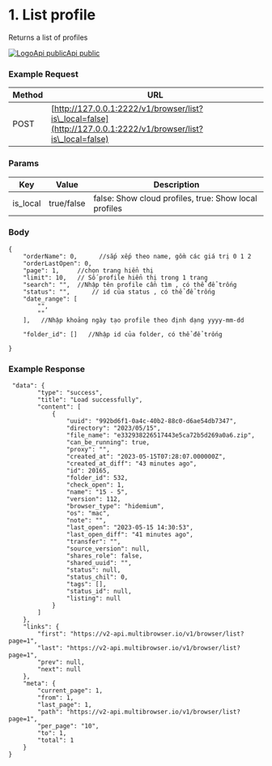 # 1. List profile

Returns a list of profiles



[![Logo](https://documenter-assets.pstmn.io/favicon.ico)Api publicApi public](https://documenter.getpostman.com/view/17474604/2sA3JM61j5#9cfd25d9-bf1d-46c5-b4e3-cf84e437723e)

### Example Request <a href="#example-request-1" id="example-request-1"></a>

| Method | URL                                                                                                            |
| ------ | -------------------------------------------------------------------------------------------------------------- |
| POST   | [http://127.0.0.1:2222/v1/browser/list?is\_local=false](http://127.0.0.1:2222/v1/browser/list?is\_local=false) |

### Params <a href="#params" id="params"></a>

| Key       | Value      | Description                                           |
| --------- | ---------- | ----------------------------------------------------- |
| is\_local | true/false | false: Show cloud profiles, true: Show local profiles |

### Body <a href="#body" id="body"></a>

```
{
    "orderName": 0,      //sắp xếp theo name, gồm các giá trị 0 1 2
    "orderLastOpen": 0,
    "page": 1,     //chọn trang hiển thị
    "limit": 10,   // Số profile hiển thị trong 1 trang
    "search": "",  //Nhập tên profile cần tìm , có thể để trống
    "status": "",      // id của status , có thể để trống
    "date_range": [
        "",
        ""
    ],   //Nhập khoảng ngày tạo profile theo định dạng yyyy-mm-dd
   
    "folder_id": []   //Nhập id của folder, có thể để trống
    
}
```

### **Example Response** <a href="#example-response" id="example-response"></a>



```
 "data": {
        "type": "success",
        "title": "Load successfully",
        "content": [
            {
                "uuid": "992bd6f1-0a4c-40b2-88c0-d6ae54db7347",
                "directory": "2023/05/15",
                "file_name": "e332938226517443e5ca72b5d269a0a6.zip",
                "can_be_running": true,
                "proxy": "",
                "created_at": "2023-05-15T07:28:07.000000Z",
                "created_at_diff": "43 minutes ago",
                "id": 20165,
                "folder_id": 532,
                "check_open": 1,
                "name": "15 - 5",
                "version": 112,
                "browser_type": "hidemium",
                "os": "mac",
                "note": "",
                "last_open": "2023-05-15 14:30:53",
                "last_open_diff": "41 minutes ago",
                "transfer": "",
                "source_version": null,
                "shares_role": false,
                "shared_uuid": "",
                "status": null,
                "status_chil": 0,
                "tags": [],
                "status_id": null,
                "listing": null
            }
        ]
    },
    "links": {
        "first": "https://v2-api.multibrowser.io/v1/browser/list?page=1",
        "last": "https://v2-api.multibrowser.io/v1/browser/list?page=1",
        "prev": null,
        "next": null
    },
    "meta": {
        "current_page": 1,
        "from": 1,
        "last_page": 1,
        "path": "https://v2-api.multibrowser.io/v1/browser/list?page=1",
        "per_page": "10",
        "to": 1,
        "total": 1
    }
}
```
